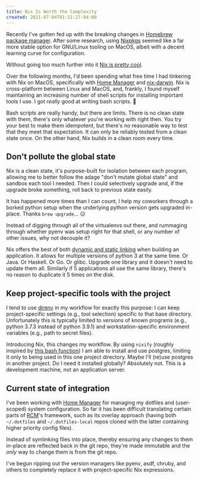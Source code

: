 ```yaml
---
title: Nix Is Worth the Complexity
created: 2021-07-04T01:11:27-04:00
---
```


Recently I've gotten fed up with the breaking changes in [Homebrew package manager](https://brew.sh/). After some research, using [Nixpkgs][nix] seemed like a far more stable option for GNU/Linux tooling on MacOS, albeit with a decent learning curve for configuration.

Without going too much further into it [Nix is pretty cool][nix-how-it-works].

[nix]: https://nixos.org/
[nix-how-it-works]: https://nixos.org/guides/how-nix-works.html

Over the following months, I'd been spending what free time I had tinkering with Nix on MacOS, specifically with [Home Manager][home-manager] and [nix-darwin][nix-darwin]. Nix is cross-platform between Linux and MacOS, and, frankly, I found myself maintaining an increasing number of shell scripts for installing important tools I use. I got _really_ good at writing bash scripts. :rofl:

Bash scripts are really handy, but there are limits. There is no clean state with them, there's only whatever you're working with right then. You try your best to make them idempotent, but there's no reasonable way to test that they meet that expectation. It can only be reliably tested from a clean state once. On the other hand, Nix builds in a clean room every time.

[nix-darwin]: https://daiderd.com/nix-darwin/

## Don't pollute the global state

Nix is a clean state, it's purpose-built for isolation between each program, allowing me to better follow the adage "don't mutate global state" and sandbox each tool I needed. Then I could selectively upgrade and, if the upgrade broke something, roll back to previous state easily.

It has happened more times than I can count, I help my coworkers through a borked python setup when the underlying python version gets upgraded in-place. Thanks `brew upgrade`... :expressionless:

Instead of digging through all of the virtualenvs out there, and rummaging through whether pyenv was setup right for that shell, or any number of other issues, why not decouple it?

Nix offers the best of both [dynamic and static linking][static-vs-dynamic-link] when building an application. It allows for multiple versions of python 3 at the same time. Or Java. Or Haskell. Or Go. Or glibc. Upgrade one library and it doesn't need to update them all. Similarly if 5 applications all use the same library, there's no reason to duplicate it 5 times on the disk.

[static-vs-dynamic-link]: https://kb.iu.edu/d/akqn

## Keep project-specific tools with the project

I tend to use [direnv][direnv] in my workflow for exactly this purpose: I can keep project-specific settings (e.g., tool selection) specific to that base directory. Unfortunately this is typically limited to _versions_ of known programs (e.g., python 3.7.3 instead of python 3.9.1) and workstation-specific environment variables (e.g., path to secret files).

Introducing Nix, this changes my workflow. By using `nixify` (roughly inspired by [this bash function][nixify-script]) I am able to install and use postgres, limiting it only to being used in this one project directory. Maybe I'll (re)use postgres in another project. Do I need it installed globally? Absolutely not. This is a development machine, not an application server.

[direnv]: https://direnv.net/
[nixify-script]: https://github.com/ejpcmac/config/blob/bc9ee4e7363e4e0ca97f4addbdd9370b83048d3c/zsh/direnv.zsh#L33-L138

## Current state of integration

I've been working with [Home Manager][home-manager] for managing my dotfiles and (user-scoped) system configuration. So far it has been difficult translating certain parts of [RCM][rcm]'s framework, such as its overlay approach (having both `~/.dotfiles` and `~/.dotfiles-local` repos cloned with the latter containing higher priority config files).

Instead of symlinking files into place, thereby ensuring any changes to them in-place are reflected back in the git repo, they're made immutable and the _only_ way to change them is from the git repo.

I've begun ripping out the version managers like pyenv, asdf, chruby, and others to completely replace it with project-specific Nix expressions.

[home-manager]: https://github.com/nix-community/home-manager
[rcm]: https://github.com/thoughtbot/rcm
